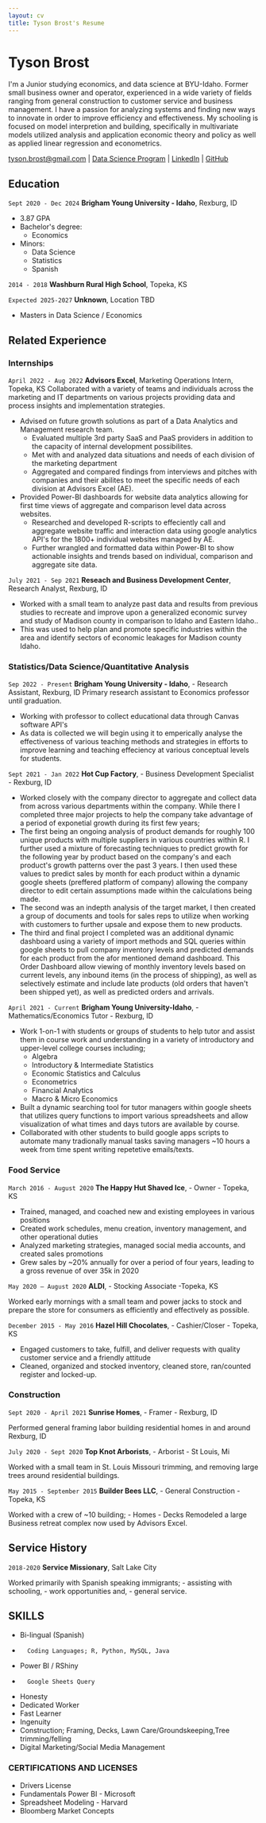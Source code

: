 ```yaml
---
layout: cv
title: Tyson Brost's Resume
---
```

# Tyson Brost

I'm a Junior studying economics, and data science at BYU-Idaho. Former small business owner and operator, experienced in a wide variety of fields ranging from general construction to customer service and business management.
I have a passion for analyzing systems and finding new ways to innovate in order to improve efficiency and effectiveness. My schooling is focused on model interpretion and building, specifically in multivariate models utilized analysis and application economic theory and policy as well as applied linear regression and econometrics.



<div id="webaddress">
<a href="tyson.brost@gmail.com">tyson.brost@gmail.com</a>
| <a href="https://byuidatascience.github.io/development.html">Data Science Program</a>
| <a href="https://www.linkedin.com/in/tyson-brost-3604481b8/">LinkedIn</a>
| <a href="https://tbrost.github.io/Brost-Resume/">GitHub</a>
</div>

<!-- https://www.monique.tech/the-art-of-markdown -->

## Education
`Sept 2020 - Dec 2024`
__Brigham Young University - Idaho__, Rexburg, ID
-	3.87 GPA
- Bachelor's degree:
    - Economics		
- Minors: 
    - Data Science 
    - Statistics
    - Spanish
	
`2014 - 2018`
__Washburn Rural High School__,	Topeka, KS

`Expected 2025-2027`
__Unknown__, Location TBD

- Masters in Data Science / Economics


## Related Experience

### Internships

`April 2022 - Aug 2022`
__Advisors Excel__, Marketing Operations Intern, Topeka, KS
Collaborated with a variety of teams and individuals across the marketing and IT departments on various projects providing data and process insights and implementation strategies.
- Advised on future growth solutions as part of a Data Analytics and Management research team. 
	- Evaluated multiple 3rd party SaaS and PaaS providers in addition to the capacity of internal development possibilites.
	- Met with and analyzed data situations and needs of each division of the marketing department
	- Aggregated and compared findings from interviews and pitches with companies and their abilites to meet the specific needs of each division at Advisors Excel (AE).
- Provided Power-BI dashboards for website data analytics allowing for first time views of aggregate and comparison level data across websites.
	- Researched and developed R-scripts to effeciently call and aggregate website traffic and interaction data using google analytics API's for the 1800+ individual websites managed by AE.
	- Further wrangled and formatted data within Power-BI to show actionable insights and trends based on individual, comparison and aggregate site data.

`July 2021 - Sep 2021`
__Reseach and Business Development Center__, Research Analyst, Rexburg, ID

- Worked with a small team to analyze past data and results from previous studies to recreate and improve upon a generalized economic survey and study of Madison county in comparison to Idaho and Eastern Idaho..
- This was used to help plan and promote specific industries within the area and identify sectors of economic leakages for Madison county Idaho.



### Statistics/Data Science/Quantitative Analysis

`Sep 2022 - Present`
__Brigham Young University - Idaho__, - Research Assistant, Rexburg, ID
Primary research assistant to Economics professor until graduation.
- Working with professor to collect educational data through Canvas software API's
- As data is collected we will begin using it to emperically analyse the effectiveness of various teaching methods and strategies in efforts to improve learning and teaching effeciency at various conceptual levels for students.


`Sept 2021 - Jan 2022`
__Hot Cup Factory__, - Business Development Specialist - Rexburg, ID

- Worked closely with the company director to aggregate and collect data from across various departments within the company.
While there I completed three major projects to help the company take advantage of a period of exponetial growth during its first few years;
- The first being an ongoing analysis of product demands for roughly 100 unique products with multiple suppliers in various countries within R. I further used a mixture of forecasting techniques to predict growth for the following year by product based on the company's and each product's growth patterns over the past 3 years. I then used these values to predict sales by month for each product within a dynamic google sheets (preffered platform of company) allowing the company director to edit certain assumptions made within the calculations being made.
- The second was an indepth analysis of the target market, I then created a group of documents and tools for sales reps to utilize when working with customers to further upsale and expose them to new products.
- The third and final project I completed was an additional dynamic dashboard using a variety of import methods and SQL queries within google sheets to pull company inventory levels and predicted demands for each product from the afor mentioned demand dashboard. This Order Dashboard allow viewing of monthly inventory levels based on current levels, any inbound items (in the process of shipping), as well as selectively estimate and include late products (old orders that haven't been shipped yet), as well as predicted orders and arrivals.

`April 2021 - Current`
__Brigham Young University-Idaho__, - Mathematics/Economics Tutor - Rexburg, ID

- Work 1-on-1 with students or groups of students to help tutor and assist them in course work and understanding in a variety of introductory and upper-level college courses including;
    - Algebra
    - Introductory & Intermediate Statistics
    - Economic Statistics and Calculus
    - Econometrics
    - Financial Analytics
    - Macro & Micro Economics
- Built a dynamic searching tool for tutor managers within google sheets that utilizes query functions to import various spreadsheets and allow visualization of what times and days tutors are available by course.
- Collaborated with other students to build google apps scripts to automate many tradionally manual tasks saving managers ~10 hours a week from time spent writing repetetive emails/texts.
  


### Food Service

`March 2016 - August 2020`
__The Happy Hut Shaved Ice__, - Owner - Topeka, KS
- Trained, managed, and coached new and existing employees in various positions
- Created work schedules, menu creation, inventory management, and other operational duties
- Analyzed marketing strategies, managed social media accounts, and created sales promotions
- Grew sales by ~20% annually for over a period of four years, leading to a gross revenue of over 35k in 2020

`May 2020 – August 2020`
__ALDI__, - Stocking Associate -Topeka, KS

Worked early mornings with a small team and power jacks to stock and prepare the store for consumers as efficiently and effectively as possible.

`December 2015 - May 2016`
__Hazel Hill Chocolates__, - Cashier/Closer - Topeka, KS
- Engaged customers to take, fulfill, and deliver requests with quality customer service and a friendly attitude
- Cleaned, organized and stocked inventory, cleaned store, ran/counted register and locked-up.


### Construction

`Sept 2020 - April 2021`
__Sunrise Homes__, - Framer - Rexburg, ID

Performed general framing labor building residential homes in and around Rexburg, ID

`July 2020 - Sept 2020`
__Top Knot Arborists__, - Arborist - St Louis, Mi

Worked with a small team in St. Louis Missouri trimming, and removing large trees around residential buildings.

`May 2015 - September 2015`
__Builder Bees LLC__, - General Construction - Topeka, KS

Worked with a crew of ~10 building;
    - Homes
    - Decks
Remodeled a large Business retreat complex now used by Advisors Excel.




## Service History

`2018-2020`
__Service Missionary__, Salt Lake City

Worked primarily with Spanish speaking immigrants; 
    - assisting with schooling, 
    - work opportunities and, 
    - general service.



## SKILLS
-	Bi-lingual (Spanish)
-   	Coding Languages; R, Python, MySQL, Java
-	Power BI / RShiny
-   	Google Sheets Query
-	Honesty
-	Dedicated Worker
-	Fast Learner
-	Ingenuity
-	Construction; Framing, Decks, Lawn Care/Groundskeeping,Tree trimming/felling
-	Digital Marketing/Social Media Management


### CERTIFICATIONS AND LICENSES
- Drivers License
- Fundamentals Power BI - Microsoft 
- Spreadsheet Modeling - Harvard 
- Bloomberg Market Concepts






<!-- ### Footer

Last updated: May 2013 -->


